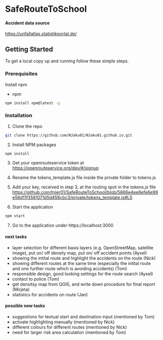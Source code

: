 # SafeRouteToSchool

#### Accident data source
https://unfallatlas.statistikportal.de/

## Getting Started


To get a local copy up and running follow these simple steps.

### Prerequisites

Install npm
* npm
```sh
npm install npm@latest -g
```

### Installation

1. Clone the repo
```sh
git clone https://github.com/NJaku01/NJaku01.github.io.git
```
2. Install NPM packages
```sh
npm install
```

3. Get your openrouteservice token at https://openrouteservice.org/dev/#/signup

4. Rename the tokens_template.js file inside the private folder to tokens.js

5. Add your key, received in step 3, at the routing spot in the tokens.js file https://github.com/tnier01/SafeRouteToSchool/blob/5866e4ee6efe6e99e56d11f3581071d5d458cbc3/private/tokens_template.js#L5

6. Start the application
```sh
npm start
```

7. Go to the application under https://localhost:3000

#### next tasks 
- layer selection for different basis layers (e.g. OpenStreetMap, satellite image), put on/ off density map, put on/ off accident points (Aysel)
- showing the intital route and highlight the accidents on the route (Nick)
- showing different routes at the same time (especially the intital route and one further route which is avoiding accidents) (Tom) 
- responsible design, good looking settings for the route search (Aysel) 
- contact to police (Tom) 
- get densitsy map from QGIS, and write down procedure for final report (Mirjeta) 
- statistics for accidents on route (Jan)

#### possible new tasks 
- suggestions for textual start and destination input (mentioned by Tom)
- activate highlighting manually (mentioned by Nick)
- different colours for different routes (mentioned by Nick)
- need for larger risk area calculation (mentioned by Tom)
